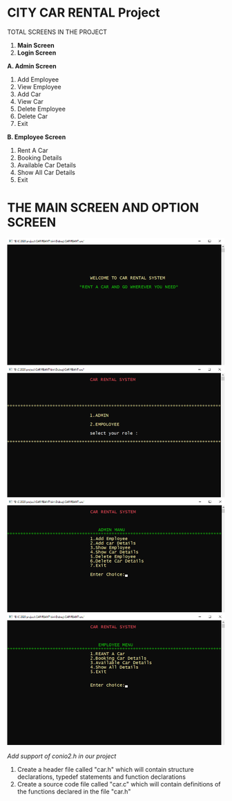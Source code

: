 # **CITY CAR RENTAL Project**

TOTAL SCREENS IN THE PROJECT

1. **Main Screen**
2. **Login Screen**

**A. Admin Screen**
		
1. Add Employee
2. View Employee
3. Add Car 
4. View Car
5. Delete Employee
6. Delete Car
7. Exit

**B. Employee Screen**

1. Rent A Car
2. Booking Details
3. Available Car Details
4. Show All Car Details
5. Exit


THE MAIN SCREEN AND OPTION SCREEN
============================================================================================
![picture](1stpic.png)
![picture](2pic.png)
![picture](3pic.png)
![picture](4pic.png)


 *Add support of conio2.h in our project*
1. Create a header file called "car.h" which will contain structure declarations, typedef statements and function declarations
2. Create a source code file called "car.c" which will contain definitions of the functions declared in the file "car.h" 

